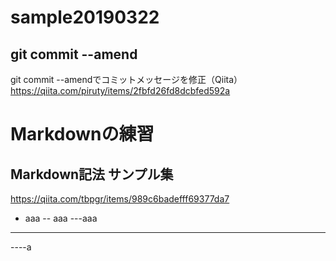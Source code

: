 # sample20190322

## git commit --amend

git commit --amendでコミットメッセージを修正（Qiita）
https://qiita.com/piruty/items/2fbfd26fd8dcbfed592a






# Markdownの練習
## Markdown記法 サンプル集
https://qiita.com/tbpgr/items/989c6badefff69377da7

- aaa
-- aaa
---aaa
----
----a
